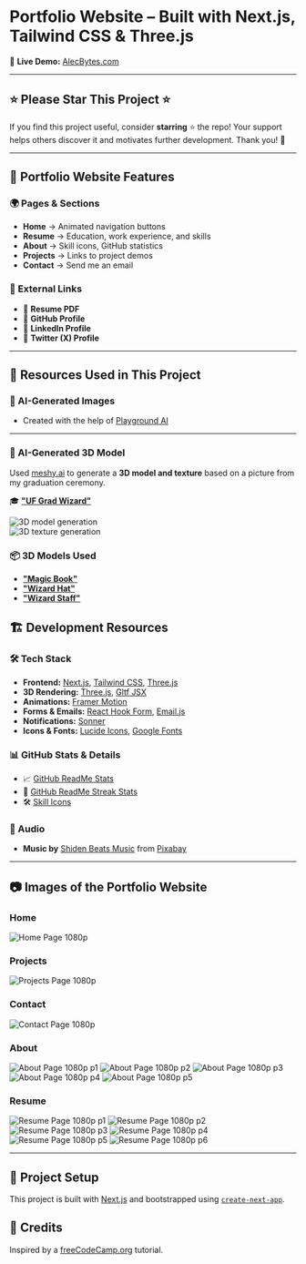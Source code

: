 # **Portfolio Website – Built with Next.js, Tailwind CSS & Three.js**  

🚀 **Live Demo:** [AlecBytes.com](https://alecbytes.com)  

---

## ⭐ **Please Star This Project**  ⭐

If you find this project useful, consider **starring** ⭐ the repo! Your support helps others discover it and motivates further development. Thank you! 🙏  

---

## 📌 **Portfolio Website Features**  

### **🌍 Pages & Sections**  

- **Home** → Animated navigation buttons  
- **Resume** → Education, work experience, and skills  
- **About** → Skill icons, GitHub statistics  
- **Projects** → Links to project demos  
- **Contact** → Send me an email  

### **🔗 External Links**  

- 📄 **Resume PDF**  
- 🔗 **GitHub Profile**  
- 🔗 **LinkedIn Profile**  
- 🔗 **Twitter (X) Profile**  

---

## 🎨 **Resources Used in This Project**

### **🤖 AI-Generated Images**  

- Created with the help of [Playground AI](https://playgroundai.com/)  

---

### **🤖 AI-Generated 3D Model**  

Used [meshy.ai](https://www.meshy.ai) to generate a **3D model and texture** based on a picture from my graduation ceremony.  

🎓 **["UF Grad Wizard"](https://www.meshy.ai/3d-models/Graduate-in-Blue-Stole-v2-01953f03-77dc-77eb-9eba-8d092d50f1e6)**  

![3D model generation](./public/readme/3D-model-gen.png)  
![3D texture generation](./public/readme/3D-texture-gen.png)  

### **📦 3D Models Used**  

- **["Magic Book"](https://sketchfab.com/3d-models/magic-book-560340d959d142959fea81b8f262b476)**  
- **["Wizard Hat"](https://skfb.ly/ozxOQ)**  
- **["Wizard Staff"](https://skfb.ly/6QYZw)**  

## 🏗 **Development Resources**  

### **🛠 Tech Stack**  

- **Frontend:** [Next.js](https://nextjs.org/), [Tailwind CSS](https://tailwindcss.com/), [Three.js](https://threejs.org/)  
- **3D Rendering:** [Three.js](https://threejs.org/), [Gltf JSX](https://github.com/pmndrs/gltfjsx)  
- **Animations:** [Framer Motion](https://www.framer.com/motion/)  
- **Forms & Emails:** [React Hook Form](https://react-hook-form.com/), [Email.js](https://www.emailjs.com/)  
- **Notifications:** [Sonner](https://sonner.emilkowal.ski/)  
- **Icons & Fonts:** [Lucide Icons](https://lucide.dev/), [Google Fonts](https://fonts.google.com/)  

### **📊 GitHub Stats & Details**  

- 📈 [GitHub ReadMe Stats](https://github.com/anuraghazra/github-readme-stats)  
- 🎯 [GitHub ReadMe Streak Stats](https://github.com/denvercoder1/github-readme-streak-stats)  
- 🛠 [Skill Icons](https://github.com/tandpfun/skill-icons)  

### **🎵 Audio**  

- **Music by** [Shiden Beats Music](https://pixabay.com/users/shidenbeatsmusic-25676252/?utm_source=link-attribution&utm_medium=referral&utm_campaign=music&utm_content=20772) from [Pixabay](https://pixabay.com/music//?utm_source=link-attribution&utm_medium=referral&utm_campaign=music&utm_content=20772)  

---

## 📷 **Images of the Portfolio Website**

### Home

![Home Page 1080p](./public/readme/home.png)

### Projects

![Projects Page 1080p](public/readme/projects.png)

### Contact

![Contact Page 1080p](public/readme/contact.png)

### About

![About Page 1080p p1](public/readme/about.png)
![About Page 1080p p2](<public/readme/about 2.png>)
![About Page 1080p p3](<public/readme/about 3.png>)
![About Page 1080p p4](<public/readme/about 4.png>)
![About Page 1080p p5](<public/readme/about 5.png>)

### Resume

![Resume Page 1080p p1](<public/readme/resume 1.png>)
![Resume Page 1080p p2](<public/readme/resume 2.png>)
![Resume Page 1080p p3](<public/readme/resume 3.png>)
![Resume Page 1080p p4](<public/readme/resume 4.png>)
![Resume Page 1080p p5](<public/readme/resume 5.png>)
![Resume Page 1080p p6](<public/readme/resume 6.png>)

---

## 🚀 **Project Setup**  

This project is built with [Next.js](https://nextjs.org/) and bootstrapped using [`create-next-app`](https://github.com/vercel/next.js/tree/canary/packages/create-next-app).  

## 🙌 Credits

Inspired by a [freeCodeCamp.org](https://www.youtube.com/watch?v=aZZrEE_UsIk&t=2236s) tutorial.
